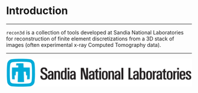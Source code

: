 # Introduction

---

`recon3d` is a collection of tools developed at Sandia National Laboratories for reconstruction of finite element discretizations from a 3D stack of images (often experimental x-ray Computed Tomography data). 

---

![snl.jpg](snl.jpg)
